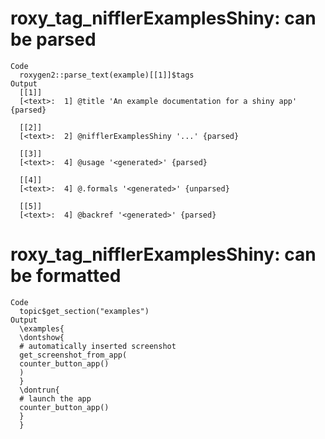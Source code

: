 # roxy_tag_nifflerExamplesShiny: can be parsed

    Code
      roxygen2::parse_text(example)[[1]]$tags
    Output
      [[1]]
      [<text>:  1] @title 'An example documentation for a shiny app' {parsed}
      
      [[2]]
      [<text>:  2] @nifflerExamplesShiny '...' {parsed}
      
      [[3]]
      [<text>:  4] @usage '<generated>' {parsed}
      
      [[4]]
      [<text>:  4] @.formals '<generated>' {unparsed}
      
      [[5]]
      [<text>:  4] @backref '<generated>' {parsed}
      

# roxy_tag_nifflerExamplesShiny: can be formatted

    Code
      topic$get_section("examples")
    Output
      \examples{
      \dontshow{
      # automatically inserted screenshot
      get_screenshot_from_app(
      counter_button_app()
      )
      }
      \dontrun{
      # launch the app
      counter_button_app()
      }
      } 

